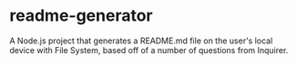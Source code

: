 # readme-generator
A Node.js project that generates a README.md file on the user's local device with File System, based off of a number of questions from Inquirer.
